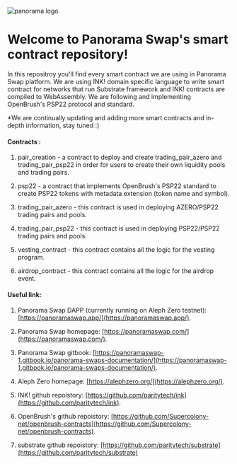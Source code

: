 
![panorama logo](https://i.imagesup.co/images2/302ff85b1ff055738b8c63ae2ca0137f9c3a6929.png)


# Welcome to Panorama Swap's smart contract repository!

In this repositroy you'll find every smart contract we are using in Panorama Swap platform.
We are using INK! domain specific language to write smart contract for networks that run Substrate framework and INK! contracts are compiled to WebAssembly.
We are following and implementing OpenBrush's PSP22 protocol and standard.

*We are continually updating and adding more smart contracts and in-depth information, stay tuned :) 

#### Contracts :

1. pair_creation - a contract to deploy and create trading_pair_azero and trading_pair_psp22 in order for users to create their own liquidity pools and trading pairs. 

2. psp22 - a contract that implements OpenBrush's PSP22 standard to create PSP22 tokens with metadata extension (token name and symbol).

3. trading_pair_azero - this contract is used in deploying AZERO/PSP22 trading pairs and pools.

4. trading_pair_psp22 - this contract is used in deploying PSP22/PSP22 trading pairs and pools.

4. vesting_contract - this contract contains all the logic for the vesting program.

5. airdrop_contract - this contract contains all the logic for the airdrop event.


#### Useful link:

1. Panorama Swap DAPP (currently running on Aleph Zero testnet): [https://panoramaswap.app/](https://panoramaswap.app/).

2. Panorama Swap homepage: [https://panoramaswap.com/](https://panoramaswap.com/).

3. Panorama Swap gitbook: [https://panoramaswap-1.gitbook.io/panorama-swaps-documentation/](https://panoramaswap-1.gitbook.io/panorama-swaps-documentation/).

3. Aleph Zero homepage: [https://alephzero.org/](https://alephzero.org/).

4. INK! github repoistory: [https://github.com/paritytech/ink](https://github.com/paritytech/ink).

5. OpenBrush's github repoistory: [https://github.com/Supercolony-net/openbrush-contracts](https://github.com/Supercolony-net/openbrush-contracts).

6. substrate github repoistory: [https://github.com/paritytech/substrate](https://github.com/paritytech/substrate)


